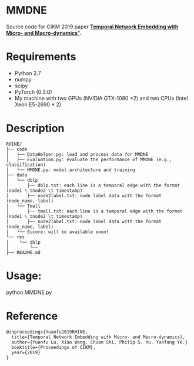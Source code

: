 # MMDNE
Source code for CIKM 2019 paper [**Temporal Network Embedding with Micro- and Macro-dynamics**"](https://arxiv.org/abs/1909.04246).

# Requirements

- Python 2.7
- numpy
- scipy
- PyTorch (0.3.0)
- My machine with two GPUs (NVIDIA GTX-1080 *2) and two CPUs (Intel Xeon E5-2690 * 2)

# Description

```
RHINE/
├── code
│   ├── DataHelper.py: load and process data for MMDNE
│   ├── Evaluation.py: evaluate the performance of MMDNE (e.g., classification)
│   └── MMDNE.py: model architecture and training
├── data
│   └── dblp
│       ├── dblp.txt: each line is a temporal edge with the format (node1 \ tnode2 \t timestamp)
│       ├── node2label.txt: node label data with the format (node_name, label)
│   └── Tmall
│       ├── tmall.txt: each line is a temporal edge with the format (node1 \ tnode2 \t timestamp)
│       ├── node2label.txt: node label data with the format (node_name, label)
│   └── Eucore: will be available soon!
└── res
│    └── dblp
│        └──
├── README.md
```

# Usage:
python MMDNE.py


# Reference

```
@inproceedings{Yuanfu2019RHINE,
  title={Temporal Network Embedding with Micro- and Macro-dynamics},
  author={Yuanfu Lu, Xiao Wang, Chuan Shi, Philip S. Yu, Yanfang Ye.}
  booktitle={Proceedings of CIKM},
  year={2019}
}

```


